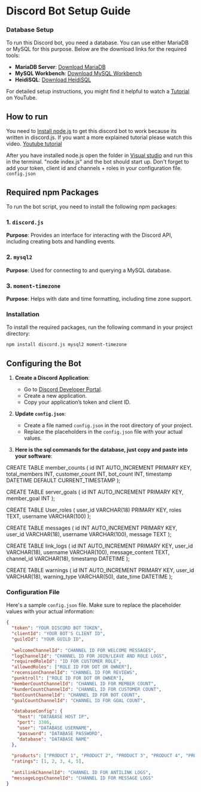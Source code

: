 # Discord Bot Setup Guide

### Database Setup

To run this Discord bot, you need a database. You can use either MariaDB or MySQL for this purpose. Below are the download links for the required tools:

- **MariaDB Server**: [Download MariaDB](https://mariadb.org/download/?t=mariadb&p=mariadb&r=11.5.2&os=windows&cpu=x86_64&pkg=msi&mirror=one)
- **MySQL Workbench**: [Download MySQL Workbench](https://dev.mysql.com/downloads/workbench/)
- **HeidiSQL**: [Download HeidiSQL](https://www.heidisql.com/download.php)

For detailed setup instructions, you might find it helpful to watch a [Tutorial](https://www.youtube.com/watch?v=wgRwITQHszU) on YouTube.

## How to run

You need to [Install node.js](https://nodejs.org/en) to get this discord bot to work because its written in discord.js. If you want a more explained tutorial please watch this video. 
[Youtube tutorial](https://www.youtube.com/watch?v=m4D7G3k_TKA&t=1s)

After you have installed node.js open the folder in [Visual studio](https://code.visualstudio.com/download) and run this in the terminal. "node index.js" and the bot should start up. Don't forget to add your token, client id and channels + roles in your configuration file. `config.json`

## Required npm Packages

To run the bot script, you need to install the following npm packages:

### 1. `discord.js`
**Purpose**: Provides an interface for interacting with the Discord API, including creating bots and handling events.

### 2. `mysql2`
**Purpose**: Used for connecting to and querying a MySQL database.

### 3. `moment-timezone`
**Purpose**: Helps with date and time formatting, including time zone support.

### Installation

To install the required packages, run the following command in your project directory:

```sh
npm install discord.js mysql2 moment-timezone
```
## Configuring the Bot

1. **Create a Discord Application**: 
   - Go to [Discord Developer Portal](https://discord.com/developers/applications).
   - Create a new application.
   - Copy your application’s token and client ID.

2. **Update `config.json`**:
   - Create a file named `config.json` in the root directory of your project.
   - Replace the placeholders in the `config.json` file with your actual values.

3. **Here is the sql commands for the database, just copy and paste into your software**:
   
 CREATE TABLE member_counts (
    id INT AUTO_INCREMENT PRIMARY KEY,
    total_members INT,
    customer_count INT,
    bot_count INT,
    timestamp DATETIME DEFAULT CURRENT_TIMESTAMP
);

CREATE TABLE server_goals (
    id INT AUTO_INCREMENT PRIMARY KEY,
    member_goal INT
);


CREATE TABLE User_roles (
    user_id VARCHAR(18) PRIMARY KEY,
    roles TEXT,
    username VARCHAR(100)
);


CREATE TABLE messages (
    id INT AUTO_INCREMENT PRIMARY KEY,
    user_id VARCHAR(18),
    username VARCHAR(100),
    message TEXT
);


CREATE TABLE link_logs (
    id INT AUTO_INCREMENT PRIMARY KEY,
    user_id VARCHAR(18),
    username VARCHAR(100),
    message_content TEXT,
    channel_id VARCHAR(18),
    timestamp DATETIME
);


CREATE TABLE warnings (
    id INT AUTO_INCREMENT PRIMARY KEY,
    user_id VARCHAR(18),
    warning_type VARCHAR(50),
    date_time DATETIME
);


### Configuration File

Here's a sample `config.json` file. Make sure to replace the placeholder values with your actual information:

```json
{
  "token": "YOUR DISCORD BOT TOKEN",
  "clientId": "YOUR BOT'S CLIENT ID",
  "guildId": "YOUR GUILD ID",
  
  "welcomeChannelId": "CHANNEL ID FOR WELCOME MESSAGES",
  "logChannelId": "CHANNEL ID FOR JOIN/LEAVE AND ROLE LOGS",
  "requiredRoleId": "ID FOR CUSTOMER ROLE",
  "allowedRoles": ["ROLE ID FOR DOT OR OWNER"],
  "recensionChannelId": "CHANNEL ID FOR REVIEWS",
  "punktroll": ["ROLE ID FOR DOT OR OWNER"],
  "memberCountChannelId": "CHANNEL ID FOR MEMBER COUNT",
  "kunderCountChannelId": "CHANNEL ID FOR CUSTOMER COUNT",
  "botCountChannelId": "CHANNEL ID FOR BOT COUNT",
  "goalCountChannelId": "CHANNEL ID FOR GOAL COUNT",

  "databaseConfig": {
    "host": "DATABASE HOST IP",
    "port": 3306,
    "user": "DATABASE USERNAME",
    "password": "DATABASE PASSWORD",
    "database": "DATABASE NAME"
  },
  
  "products": ["PRODUCT 1", "PRODUCT 2", "PRODUCT 3", "PRODUCT 4", "PRODUCT 5", "PRODUCT 6"],
  "ratings": [1, 2, 3, 4, 5],
  
  "antilinkChannelId": "CHANNEL ID FOR ANTILINK LOGS",
  "messageLogsChannelId": "CHANNEL ID FOR MESSAGE LOGS"
}
```
